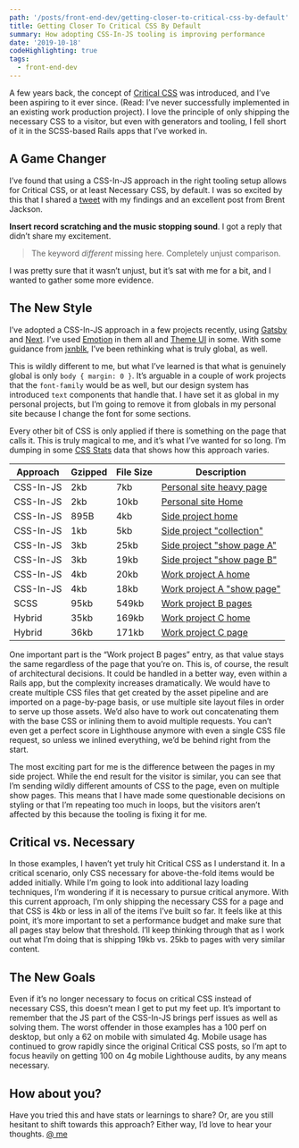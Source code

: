 ```yaml
---
path: '/posts/front-end-dev/getting-closer-to-critical-css-by-default'
title: Getting Closer To Critical CSS By Default
summary: How adopting CSS-In-JS tooling is improving performance
date: '2019-10-18'
codeHighlighting: true
tags:
  - front-end-dev
---
```


A few years back, the concept of [Critical CSS](https://www.smashingmagazine.com/2015/08/understanding-critical-css/) was introduced, and I’ve been aspiring to it ever since. (Read: I’ve never successfully implemented in an existing work production project). I love the principle of only shipping the necessary CSS to a visitor, but even with generators and tooling, I fell short of it in the SCSS-based Rails apps that I’ve worked in.

## A Game Changer

I’ve found that using a CSS-In-JS approach in the right tooling setup allows for Critical CSS, or at least Necessary CSS, by default. I was so excited by this that I shared a [tweet](https://twitter.com/dandenney/status/1154800003673710593?s=20) with my findings and an excellent post from Brent Jackson.

**Insert record scratching and the music stopping sound**. I got a reply that didn’t share my excitement.

> The keyword _different_ missing here. Completely unjust comparison.

I was pretty sure that it wasn’t unjust, but it’s sat with me for a bit, and I wanted to gather some more evidence.

## The New Style

I’ve adopted a CSS-In-JS approach in a few projects recently, using [Gatsby](https://www.gatsbyjs.org/) and [Next](https://nextjs.org/). I’ve used [Emotion](https://emotion.sh/docs/introduction) in them all and [Theme UI](https://theme-ui.com/) in some. With some guidance from [jxnblk](https://twitter.com/jxnblk/status/1148328820468068355?s=20), I’ve been rethinking what is truly global, as well.

This is wildly different to me, but what I’ve learned is that what is genuinely global is only `body { margin: 0 }`. It’s arguable in a couple of work projects that the `font-family` would be as well, but our design system has introduced `text` components that handle that. I have set it as global in my personal projects, but I’m going to remove it from globals in my personal site because I change the font for some sections.

Every other bit of CSS is only applied if there is something on the page that calls it. This is truly magical to me, and it’s what I’ve wanted for so long. I’m dumping in some [CSS Stats](https://cssstats.com/) data that shows how this approach varies.

| Approach  | Gzipped | File Size | Description                                                                                               |
| --------- | ------- | --------- | --------------------------------------------------------------------------------------------------------- |
| CSS-In-JS | 2kb     | 7kb       | [Personal site heavy page](https://www.dandenney.com/learning-to-cook)                                    |
| CSS-In-JS | 2kb     | 10kb      | [Personal site Home](https://www.dandenney.com)                                                           |
| CSS-In-JS | 895B    | 4kb       | [Side project home](https://nostalgic-cray-3d0a8a.netlify.com)                                            |
| CSS-In-JS | 1kb     | 5kb       | [Side project "collection"](https://nostalgic-cray-3d0a8a.netlify.com/cases)                              |
| CSS-In-JS | 3kb     | 25kb      | [Side project "show page A"](https://nostalgic-cray-3d0a8a.netlify.com/cases/emma-fillipoff)              |
| CSS-In-JS | 3kb     | 19kb      | [Side project "show page B"](https://nostalgic-cray-3d0a8a.netlify.com/cases/mitrice-richardson)          |
| CSS-In-JS | 4kb     | 20kb      | [Work project A home](https://www.datacamp.com/resources)                                                 |
| CSS-In-JS | 4kb     | 18kb      | [Work project A "show page"](https://www.datacamp.com/resources/whitepapers/what-data-fluency-looks-like) |
| SCSS      | 95kb    | 549kb     | [Work project B pages](https://www.datacamp.com/pricing)                                                  |
| Hybrid    | 35kb    | 169kb     | [Work project C home](https://www.datacamp.com)                                                           |
| Hybrid    | 36kb    | 171kb     | [Work project C page](https://www.datacamp.com)                                                           |

One important part is the “Work project B pages” entry, as that value stays the same regardless of the page that you’re on. This is, of course, the result of architectural decisions. It could be handled in a better way, even within a Rails app, but the complexity increases dramatically. We would have to create multiple CSS files that get created by the asset pipeline and are imported on a page-by-page basis, or use multiple site layout files in order to serve up those assets. We’d also have to work out concatenating them with the base CSS or inlining them to avoid multiple requests. You can’t even get a perfect score in Lighthouse anymore with even a single CSS file request, so unless we inlined everything, we’d be behind right from the start.

The most exciting part for me is the difference between the pages in my side project. While the end result for the visitor is similar, you can see that I’m sending wildly different amounts of CSS to the page, even on multiple show pages. This means that I have made some questionable decisions on styling or that I’m repeating too much in loops, but the visitors aren’t affected by this because the tooling is fixing it for me.

## Critical vs. Necessary

In those examples, I haven’t yet truly hit Critical CSS as I understand it. In a critical scenario, only CSS necessary for above-the-fold items would be added initially. While I’m going to look into additional lazy loading techniques, I’m wondering if it is necessary to pursue critical anymore. With this current approach, I’m only shipping the necessary CSS for a page and that CSS is 4kb or less in all of the items I’ve built so far. It feels like at this point, it’s more important to set a performance budget and make sure that all pages stay below that threshold. I’ll keep thinking through that as I work out what I’m doing that is shipping 19kb vs. 25kb to pages with very similar content.

## The New Goals

Even if it’s no longer necessary to focus on critical CSS instead of necessary CSS, this doesn’t mean I get to put my feet up. It’s important to remember that the JS part of the CSS-In-JS brings perf issues as well as solving them. The worst offender in those examples has a 100 perf on desktop, but only a 62 on mobile with simulated 4g. Mobile usage has continued to grow rapidly since the original Critical CSS posts, so I’m apt to focus heavily on getting 100 on 4g mobile Lighthouse audits, by any means necessary.

## How about you?

Have you tried this and have stats or learnings to share? Or, are you still hesitant to shift towards this approach? Either way, I’d love to hear your thoughts. [@ me](https://twitter.com/dandenney)
